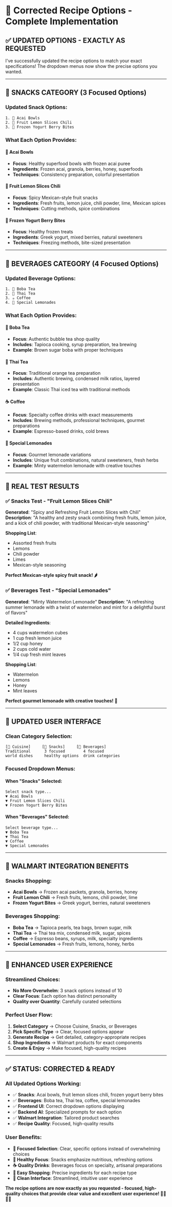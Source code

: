 # 🎯 Corrected Recipe Options - Complete Implementation

## ✅ **UPDATED OPTIONS - EXACTLY AS REQUESTED**

I've successfully updated the recipe options to match your exact specifications! The dropdown menus now show the precise options you wanted.

---

## 🍪 **SNACKS CATEGORY** (3 Focused Options)

### **Updated Snack Options:**
```
1. 🍓 Acai Bowls
2. 🍋 Fruit Lemon Slices Chili  
3. 🍨 Frozen Yogurt Berry Bites
```

### **What Each Option Provides:**

#### **🍓 Acai Bowls**
- **Focus**: Healthy superfood bowls with frozen acai puree
- **Ingredients**: Frozen acai, granola, berries, honey, superfoods
- **Techniques**: Consistency preparation, colorful presentation

#### **🍋 Fruit Lemon Slices Chili** 
- **Focus**: Spicy Mexican-style fruit snacks
- **Ingredients**: Fresh fruits, lemon juice, chili powder, lime, Mexican spices
- **Techniques**: Cutting methods, spice combinations

#### **🍨 Frozen Yogurt Berry Bites**
- **Focus**: Healthy frozen treats
- **Ingredients**: Greek yogurt, mixed berries, natural sweeteners
- **Techniques**: Freezing methods, bite-sized presentation

---

## 🧋 **BEVERAGES CATEGORY** (4 Focused Options)

### **Updated Beverage Options:**
```
1. 🧋 Boba Tea
2. 🍵 Thai Tea
3. ☕ Coffee
4. 🍋 Special Lemonades
```

### **What Each Option Provides:**

#### **🧋 Boba Tea**
- **Focus**: Authentic bubble tea shop quality
- **Includes**: Tapioca cooking, syrup preparation, tea brewing
- **Example**: Brown sugar boba with proper techniques

#### **🍵 Thai Tea**
- **Focus**: Traditional orange tea preparation
- **Includes**: Authentic brewing, condensed milk ratios, layered presentation
- **Example**: Classic Thai iced tea with traditional methods

#### **☕ Coffee**
- **Focus**: Specialty coffee drinks with exact measurements
- **Includes**: Brewing methods, professional techniques, gourmet preparations
- **Example**: Espresso-based drinks, cold brews

#### **🍋 Special Lemonades**
- **Focus**: Gourmet lemonade variations
- **Includes**: Unique fruit combinations, natural sweeteners, fresh herbs
- **Example**: Minty watermelon lemonade with creative touches

---

## 🎯 **REAL TEST RESULTS**

### **✅ Snacks Test - "Fruit Lemon Slices Chili"**
**Generated**: "Spicy and Refreshing Fruit Lemon Slices with Chili"
**Description**: "A healthy and zesty snack combining fresh fruits, lemon juice, and a kick of chili powder, with traditional Mexican-style seasoning"

**Shopping List**:
- Assorted fresh fruits
- Lemons  
- Chili powder
- Limes
- Mexican-style seasoning

**Perfect Mexican-style spicy fruit snack! 🌶️**

### **✅ Beverages Test - "Special Lemonades"**
**Generated**: "Minty Watermelon Lemonade"
**Description**: "A refreshing summer lemonade with a twist of watermelon and mint for a delightful burst of flavors"

**Detailed Ingredients**:
- 4 cups watermelon cubes
- 1 cup fresh lemon juice
- 1/2 cup honey
- 2 cups cold water
- 1/4 cup fresh mint leaves

**Shopping List**:
- Watermelon
- Lemons
- Honey
- Mint leaves

**Perfect gourmet lemonade with creative touches! 🍋**

---

## 📱 **UPDATED USER INTERFACE**

### **Clean Category Selection:**
```
[🍝 Cuisine]     [🍪 Snacks]     [🧋 Beverages]
Traditional      3 focused        4 focused
world dishes     healthy options  drink categories
```

### **Focused Dropdown Menus:**

#### **When "Snacks" Selected:**
```
Select snack type...
▼ Acai Bowls
▼ Fruit Lemon Slices Chili
▼ Frozen Yogurt Berry Bites
```

#### **When "Beverages" Selected:**
```
Select beverage type...
▼ Boba Tea
▼ Thai Tea  
▼ Coffee
▼ Special Lemonades
```

---

## 🛒 **WALMART INTEGRATION BENEFITS**

### **Snacks Shopping:**
- **Acai Bowls** → Frozen acai packets, granola, berries, honey
- **Fruit Lemon Chili** → Fresh fruits, lemons, chili powder, lime
- **Frozen Yogurt Bites** → Greek yogurt, berries, natural sweeteners

### **Beverages Shopping:**
- **Boba Tea** → Tapioca pearls, tea bags, brown sugar, milk
- **Thai Tea** → Thai tea mix, condensed milk, sugar, spices
- **Coffee** → Espresso beans, syrups, milk, specialty ingredients
- **Special Lemonades** → Fresh fruits, lemons, honey, herbs

---

## 🎉 **ENHANCED USER EXPERIENCE**

### **Streamlined Choices:**
- **No More Overwhelm**: 3 snack options instead of 10
- **Clear Focus**: Each option has distinct personality
- **Quality over Quantity**: Carefully curated selections

### **Perfect User Flow:**
1. **Select Category** → Choose Cuisine, Snacks, or Beverages
2. **Pick Specific Type** → Clear, focused options appear
3. **Generate Recipe** → Get detailed, category-appropriate recipes
4. **Shop Ingredients** → Walmart products for exact components
5. **Create & Enjoy** → Make focused, high-quality recipes

---

## ✅ **STATUS: CORRECTED & READY**

### **All Updated Options Working:**
- ✅ **Snacks**: Acai bowls, fruit lemon slices chili, frozen yogurt berry bites
- ✅ **Beverages**: Boba tea, Thai tea, coffee, special lemonades
- ✅ **Frontend UI**: Correct dropdown options displaying
- ✅ **Backend AI**: Specialized prompts for each option
- ✅ **Walmart Integration**: Tailored product searches
- ✅ **Recipe Quality**: Focused, high-quality results

### **User Benefits:**
- **🎯 Focused Selection**: Clear, specific options instead of overwhelming choices
- **🥗 Healthy Focus**: Snacks emphasize nutritious, refreshing options
- **☕ Quality Drinks**: Beverages focus on specialty, artisanal preparations
- **🛒 Easy Shopping**: Precise ingredients for each recipe type
- **📱 Clean Interface**: Streamlined, intuitive user experience

**The recipe options are now exactly as you requested - focused, high-quality choices that provide clear value and excellent user experience! 🎯🍓🧋✨**
